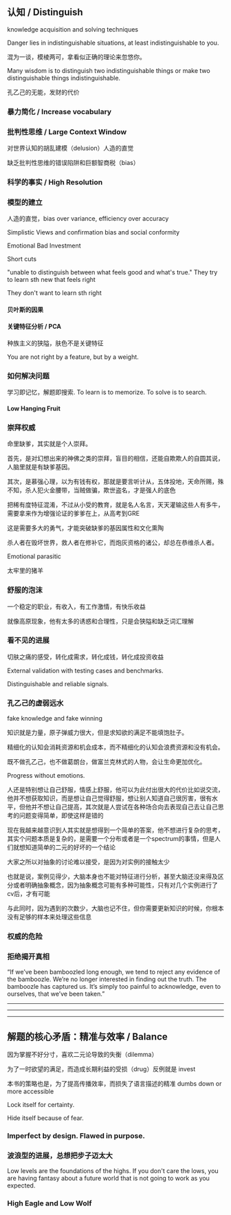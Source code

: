 ## 认知 / Distinguish

knowledge acquisition and solving techniques

Danger lies in indistinguishable situations, at least indistinguishable to you.

混为一谈，模棱两可，拿看似正确的理论来忽悠你。

Many wisdom is to distinguish two indistinguishable things or make two distinguishable things indistinguishable.

孔乙己的无能，发财的代价

### 暴力简化 / Increase vocabulary

### 批判性思维 / Large Context Window

对世界认知的胡乱建模（delusion）人造的直觉

缺乏批判性思维的错误陷阱和巨额智商税（bias）

### 科学的事实 / High Resolution

### 模型的建立

人造的直觉，bias over variance, efficiency over accuracy

Simplistic Views and confirmation bias and social conformity

Emotional Bad Investment

Short cuts

"unable to distinguish between what feels good and what's true." They try to learn sth new that feels right

They don't want to learn sth right

#### 贝叶斯的因果

#### 关键特征分析 / PCA

种族主义的狭隘，肤色不是关键特征

You are not right by a feature, but by a weight.

### 如何解决问题

学习即记忆，解题即搜索. To learn is to memorize. To solve is to search.

#### Low Hanging Fruit

### 崇拜权威

命里缺爹，其实就是个人崇拜。

首先，是对幻想出来的神佛之类的崇拜，盲目的相信，还能自欺欺人的自圆其说，人脑里就是有缺爹基因。

其次，是慕强心理，以为有钱有权，那就是要言听计从，五体投地，天命所赐，殊不知，杀人犯火金腰带，当贼做骗，欺世盗名，才是强人的底色

把稀有度特征混淆，不过从小受的教育，就是名人名言，天天灌输这些人有多牛，需要拿来作为增强论证的爹爹在上，从高考到GRE

这是需要多大的勇气，才能突破缺爹的基因属性和文化熏陶

杀人者在毁坏世界，救人者在修补它，而炮灰资格的诸公，却总在恭维杀人者。

Emotional parasitic

太牢里的猪羊

### 舒服的泡沫

一个稳定的职业，有收入，有工作激情，有快乐收益

就像高原现象，他有太多的诱惑和合理性，只是会狭隘和缺乏词汇理解

### 看不见的进展

切肤之痛的感受，转化成需求，转化成钱，转化成投资收益

External validation with testing cases and benchmarks.

Distinguishable and reliable signals.

### 孔乙己的虚弱远水

fake knowledge and fake winning

知识就是力量，原子弹威力很大，但是求知欲的满足不能填饱肚子。

精细化的认知会消耗资源和机会成本，而不精细化的认知会浪费资源和没有机会。

既不做孔乙己，也不做葛朗台，做富兰克林式的人物，会让生命更加优化。

Progress without emotions.

人还是特别想让自己舒服，情感上舒服，他可以为此付出很大的代价比如说交流，他并不想获取知识，而是想让自己觉得舒服，想让别人知道自己很厉害，很有水平，但他并不想让自己提高，其次就是人尝试在各种场合向去表现自己去让自己思考的问题变得简单，即使这样是错的

现在我越来越意识到人其实就是想得到一个简单的答案，他不想进行复杂的思考，其实个问题本质是复杂的，是需要一个分布或者是一个spectrum的事情，但是人们就想知道简单的二元的好坏的一个结论

大家之所以对抽象的讨论难以接受，是因为对实例的接触太少

也就是说，案例见得少，大脑本身也不能对特征进行分析，甚至大脑还没来得及区分或者明确抽象概念，因为抽象概念可能有多种可能性，只有对几个实例进行了cv后，才有可能

与此同时，因为遇到的次数少，大脑也记不住，但你需要更新知识的时候，你根本没有足够的样本来处理这些信息

### 权威的危险

### 拒绝揭开真相

“If we’ve been bamboozled long enough, we tend to reject any evidence of the bamboozle. We’re no longer interested in finding out the truth. The bamboozle has captured us. It’s simply too painful to acknowledge, even to ourselves, that we’ve been taken.”

----
----
----

## 解题的核心矛盾：精准与效率 / Balance

因为掌握不好分寸，喜欢二元论导致的失衡（dilemma）

为了一时欲望的满足，而造成长期利益的受损（drug）反例就是 invest

本书的策略也是，为了提高传播效率，而损失了语言描述的精准 dumbs down or more accessible

Lock itself for certainty.

Hide itself because of fear.

### Imperfect by design. Flawed in purpose.

### 波浪型的进展，总想把步子迈太大

Low levels are the foundations of the highs. If you don't care the lows, you are having fantasy about a future world that is not going to work as you expected.

### High Eagle and Low Wolf
